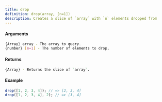 ```yaml
---
title: drop
definition: drop(array, [n=1])
description: Creates a slice of `array` with `n` elements dropped from the beginning.
---
```



#### Arguments


```bash
{Array} array - The array to query.
{number} [n=1] - The number of elements to drop.
```


#### Returns


```bash
{Array} - Returns the slice of `array`.
```


#### Example


```ts
drop([1, 2, 3, 4]); // => [2, 3, 4]
drop([1, 2, 3, 4], 2); // => [3, 4]
```